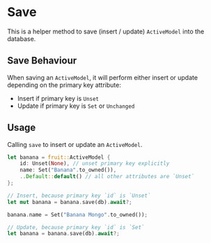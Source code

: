 # Save

This is a helper method to save (insert / update) `ActiveModel` into the database.

## Save Behaviour

When saving an `ActiveModel`, it will perform either insert or update depending on the primary key attribute:

- Insert if primary key is `Unset`
- Update if primary key is `Set` or `Unchanged`

## Usage

Calling `save` to insert or update an `ActiveModel`.

```rust
let banana = fruit::ActiveModel {
    id: Unset(None), // unset primary key explicitly
    name: Set("Banana".to_owned()),
    ..Default::default() // all other attributes are `Unset`
};

// Insert, because primary key `id` is `Unset`
let mut banana = banana.save(db).await?;

banana.name = Set("Banana Mongo".to_owned());

// Update, because primary key `id` is `Set`
let banana = banana.save(db).await?;
```
